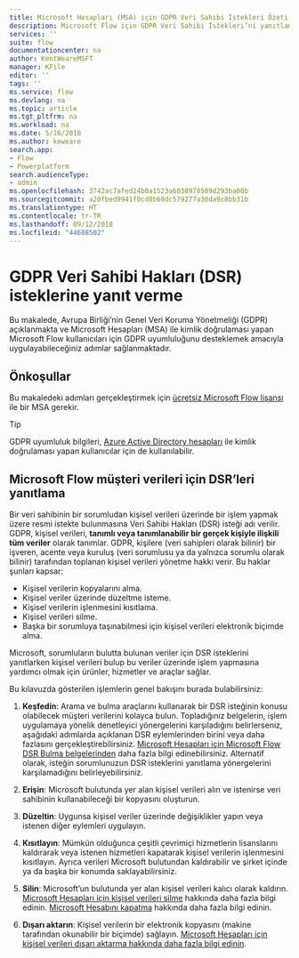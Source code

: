 ```yaml
---
title: Microsoft Hesapları (MSA) için GDPR Veri Sahibi İstekleri Özeti| Microsoft Docs
description: Microsoft Flow için GDPR Veri Sahibi İstekleri’ni yanıtlamayı öğrenin.
services: ''
suite: flow
documentationcenter: na
author: KentWeareMSFT
manager: KFile
editor: ''
tags: ''
ms.service: flow
ms.devlang: na
ms.topic: article
ms.tgt_pltfrm: na
ms.workload: na
ms.date: 5/16/2018
ms.author: keweare
search.app:
- Flow
- Powerplatform
search.audienceType:
- admin
ms.openlocfilehash: 3742ac7afed24b0a1523a6038978589d293ba00b
ms.sourcegitcommit: a20fbed9941f0cd8b69dc579277a30da9c8bb31b
ms.translationtype: HT
ms.contentlocale: tr-TR
ms.lasthandoff: 09/12/2018
ms.locfileid: "44688502"
---
```

# <a name="respond-to-gdpr-data-subject-rights-dsrs-requests"></a>GDPR Veri Sahibi Hakları (DSR) isteklerine yanıt verme

Bu makalede, Avrupa Birliği’nin Genel Veri Koruma Yönetmeliği (GDPR) açıklanmakta ve Microsoft Hesapları (MSA) ile kimlik doğrulaması yapan Microsoft Flow kullanıcıları için GDPR uyumluluğunu desteklemek amacıyla uygulayabileceğiniz adımlar sağlanmaktadır.

## <a name="prerequisites"></a>Önkoşullar

Bu makaledeki adımları gerçekleştirmek için [ücretsiz Microsoft Flow lisansı](https://flow.microsoft.com/pricing/) ile bir MSA gerekir.

>[!TIP]
> GDPR uyumluluk bilgileri, [Azure Active Directory hesapları](gdpr-dsr-summary.md) ile kimlik doğrulaması yapan kullanıcılar için de kullanılabilir.
>
>

## <a name="respond-to-dsrs-for-microsoft-flow-customer-data"></a>Microsoft Flow müşteri verileri için DSR’leri yanıtlama

Bir veri sahibinin bir sorumludan kişisel verileri üzerinde bir işlem yapmak üzere resmi istekte bulunmasına Veri Sahibi Hakları (DSR) isteği adı verilir. GDPR, kişisel verileri, **tanımlı veya tanımlanabilir bir gerçek kişiyle ilişkili tüm veriler** olarak tanımlar. GDPR, kişilere (veri sahipleri olarak bilinir) bir işveren, acente veya kuruluş (veri sorumlusu ya da yalnızca sorumlu olarak bilinir) tarafından toplanan kişisel verileri yönetme hakkı verir. Bu haklar şunları kapsar:

* Kişisel verilerin kopyalarını alma.
* Kişisel veriler üzerinde düzeltme isteme.
* Kişisel verilerin işlenmesini kısıtlama.
* Kişisel verileri silme.
* Başka bir sorumluya taşınabilmesi için kişisel verileri elektronik biçimde alma.

Microsoft, sorumluların bulutta bulunan veriler için DSR isteklerini yanıtlarken kişisel verileri bulup bu veriler üzerinde işlem yapmasına yardımcı olmak için ürünler, hizmetler ve araçlar sağlar.

Bu kılavuzda gösterilen işlemlerin genel bakışını burada bulabilirsiniz:

1. **Keşfedin**: Arama ve bulma araçlarını kullanarak bir DSR isteğinin konusu olabilecek müşteri verilerini kolayca bulun. Topladığınız belgelerin, işlem uygulamaya yönelik denetleyici yönergelerini karşıladığını belirlerseniz, aşağıdaki adımlarda açıklanan DSR eylemlerinden birini veya daha fazlasını gerçekleştirebilirsiniz. [Microsoft Hesapları için Microsoft Flow DSR Bulma belgelerinden](gdpr-dsr-discovery-msa.md) daha fazla bilgi edinebilirsiniz. Alternatif olarak, isteğin sorumlunuzun DSR isteklerini yanıtlama yönergelerini karşılamadığını belirleyebilirsiniz.

1. **Erişin**: Microsoft bulutunda yer alan kişisel verileri alın ve istenirse veri sahibinin kullanabileceği bir kopyasını oluşturun.

1. **Düzeltin**: Uygunsa kişisel veriler üzerinde değişiklikler yapın veya istenen diğer eylemleri uygulayın.

1. **Kısıtlayın**: Mümkün olduğunca çeşitli çevrimiçi hizmetlerin lisanslarını kaldırarak veya istenen hizmetleri kapatarak kişisel verilerin işlenmesini kısıtlayın. Ayrıca verileri Microsoft bulutundan kaldırabilir ve şirket içinde ya da başka bir konumda saklayabilirsiniz.

1. **Silin**: Microsoft’un bulutunda yer alan kişisel verileri kalıcı olarak kaldırın. [Microsoft Hesapları için kişisel verileri silme](gdpr-dsr-delete-msa.md) hakkında daha fazla bilgi edinin. [Microsoft Hesabını kapatma](gdpr-dsr-accountclose-msa.md) hakkında daha fazla bilgi edinin.

1. **Dışarı aktarın**: Kişisel verilerin bir elektronik kopyasını (makine tarafından okunabilir bir biçimde) sağlayın. [Microsoft Hesapları için kişisel verileri dışarı aktarma hakkında daha fazla bilgi edinin](gdpr-dsr-export-msa.md).
